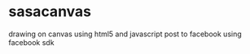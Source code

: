 sasacanvas
==========

drawing on canvas using html5 and javascript
post to facebook using facebook sdk